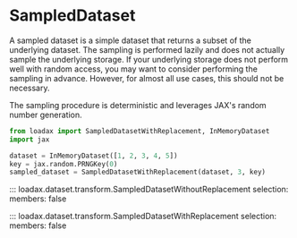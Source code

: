 # SampledDataset

A sampled dataset is a simple dataset that returns a subset of the underlying dataset. The sampling is performed lazily and does not actually sample the underlying storage. If your underlying storage does not perform well with random access, you may want to consider performing the sampling in advance. However, for almost all use cases, this should not be necessary.

The sampling procedure is deterministic and leverages JAX's random number generation.

```python title="Creating a sampled dataset"
from loadax import SampledDatasetWithReplacement, InMemoryDataset
import jax

dataset = InMemoryDataset([1, 2, 3, 4, 5])
key = jax.random.PRNGKey(0)
sampled_dataset = SampledDatasetWithReplacement(dataset, 3, key)
```

::: loadax.dataset.transform.SampledDatasetWithoutReplacement
    selection:
      members: false

::: loadax.dataset.transform.SampledDatasetWithReplacement
    selection:
      members: false
